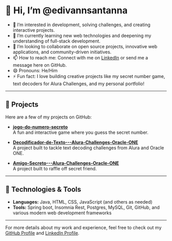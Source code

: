 # 👋 Hi, I’m @edivannsantanna

- 👀 I’m interested in development, solving challenges, and creating interactive projects.
- 🌱 I’m currently learning new web technologies and deepening my understanding of full-stack development.
- 💞️ I’m looking to collaborate on open source projects, innovative web applications, and community-driven initiatives.
- 📫 How to reach me: Connect with me on [LinkedIn](https://www.linkedin.com/in/edivan-da-silva-dev/) or send me a message here on GitHub.
- 😄 Pronouns: He/Him
- ⚡ Fun fact: I love building creative projects like my secret number game, text decoders for Alura Challenges, and my personal portfolio!

---

## 🚀 Projects

Here are a few of my projects on GitHub:

- [**jogo-do-numero-secreto**](https://github.com/edivannsantanna/jogo-do-numero-secreto)  
  A fun and interactive game where you guess the secret number.

- [**Decodificador-de-Texto---Alura-Challenges-Oracle-ONE**](https://github.com/edivannsantanna/Decodificador-de-Texto---Alura-Challenges-Oracle-ONE)  
  A project built to tackle text decoding challenges from Alura and Oracle ONE.

- [**Amigo-Secreto---Alura-Challenges-Oracle-ONE**](https://github.com/edivannsantanna/challenge_amigo_secreto)  
  A project built to raffle off secret friend.

---

## 🔧 Technologies & Tools

- **Languages:** Java, HTML, CSS, JavaScript (and others as needed)
- **Tools:** Spring boot, Insomnia Rest, Postgres, MySQL, Git, GitHub, and various modern web development frameworks

---

For more details about my work and experience, feel free to check out my [GitHub Profile](https://github.com/edivannsantanna) and [LinkedIn Profile](https://www.linkedin.com/in/edivan-da-silva-dev/).


<!---
edivannsantanna/edivannsantanna is a ✨ special ✨ repository because its `README.md` (this file) appears on your GitHub profile.
You can click the Preview link to take a look at your changes.
--->
